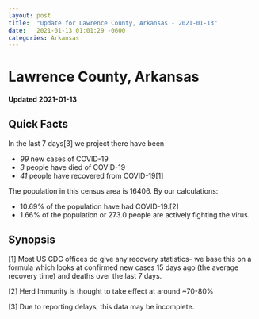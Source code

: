 ```yaml
---
layout: post
title:  "Update for Lawrence County, Arkansas - 2021-01-13"
date:   2021-01-13 01:01:29 -0600
categories: Arkansas
---
```


# Lawrence County, Arkansas
#### Updated 2021-01-13

## Quick Facts

In the last 7 days[3] we project there have been
- *99* new cases of COVID-19
- *3* people have died of COVID-19
- *41* people have recovered from COVID-19[1]

The population in this census area is 16406. By our calculations:
- 10.69% of the population have had COVID-19.[2]
- 1.66% of the population or 273.0 people are actively fighting the virus.

## Synopsis




[1] Most US CDC offices do give any recovery statistics- we base this on a formula which looks at confirmed new cases
15 days ago (the average recovery time) and deaths over the last 7 days.

[2] Herd Immunity is thought to take effect at around ~70-80%

[3] Due to reporting delays, this data may be incomplete.
 
    
